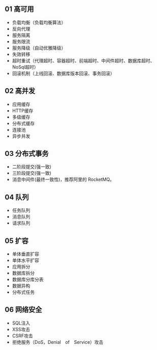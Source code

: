## 01 高可用
- 负载均衡（负载均衡算法）
- 反向代理
- 服务隔离
- 服务限流
- 服务降级（自动优雅降级）
- 失效转移
- 超时重试（代理超时、容器超时、前端超时、中间件超时、数据库超时、NoSql超时）
- 回滚机制（上线回滚、数据库版本回滚、事务回滚）

## 02 高并发
- 应用缓存
- HTTP缓存
- 多级缓存
- 分布式缓存
- 连接池
- 异步并发

## 03 分布式事务
- 二阶段提交(强一致)
- 三阶段提交(强一致)
- 消息中间件(最终一致性)，推荐阿里的 RocketMQ。

## 04 队列
- 任务队列
- 消息队列
- 请求队列

## 05 扩容
- 单体垂直扩容
- 单体水平扩容
- 应用拆分
- 数据库拆分
- 数据库分库分表
- 数据异构
- 分布式任务

## 06 网络安全
- SQL注入
- XSS攻击
- CSRF攻击
- 拒绝服务（DoS，Denial　of　Service）攻击
